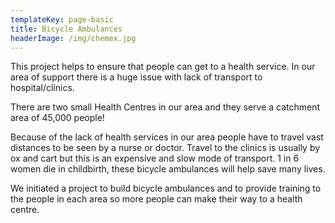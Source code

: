 ```yaml
---
templateKey: page-basic
title: Bicycle Ambulances
headerImage: /img/chemex.jpg
---
```

This project helps to ensure that people can get to a health service.  In our area of support there is a huge issue with lack of transport to hospital/clinics.



There are two small Health Centres in our area and they serve a catchment area of 45,000 people!



Because of the lack of health services in our area people have to travel vast distances to be seen by a nurse or doctor. Travel to the clinics is usually by ox and cart but this is an expensive and slow mode of transport.  1 in 6 women die in childbirth, these bicycle ambulances will help save many lives.



We initiated a project to build bicycle ambulances and to provide training to the people in each area so more people can make their way to a health centre.
